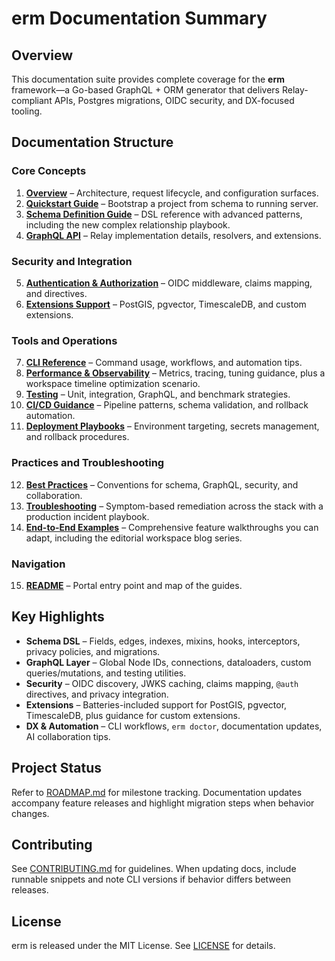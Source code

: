 # erm Documentation Summary

## Overview

This documentation suite provides complete coverage for the **erm** framework—a Go-based GraphQL + ORM generator that delivers
Relay-compliant APIs, Postgres migrations, OIDC security, and DX-focused tooling.

## Documentation Structure

### Core Concepts
1. **[Overview](./overview.md)** – Architecture, request lifecycle, and configuration surfaces.
2. **[Quickstart Guide](./quickstart.md)** – Bootstrap a project from schema to running server.
3. **[Schema Definition Guide](./schema-definition.md)** – DSL reference with advanced patterns, including the new complex relationship playbook.
4. **[GraphQL API](./graphql-api.md)** – Relay implementation details, resolvers, and extensions.

### Security and Integration
5. **[Authentication & Authorization](./authentication.md)** – OIDC middleware, claims mapping, and directives.
6. **[Extensions Support](./extensions.md)** – PostGIS, pgvector, TimescaleDB, and custom extensions.

### Tools and Operations
7. **[CLI Reference](./cli.md)** – Command usage, workflows, and automation tips.
8. **[Performance & Observability](./performance-observability.md)** – Metrics, tracing, tuning guidance, plus a workspace timeline optimization scenario.
9. **[Testing](./testing.md)** – Unit, integration, GraphQL, and benchmark strategies.
10. **[CI/CD Guidance](./ci-cd.md)** – Pipeline patterns, schema validation, and rollback automation.
11. **[Deployment Playbooks](./deployment.md)** – Environment targeting, secrets management, and rollback procedures.

### Practices and Troubleshooting
12. **[Best Practices](./best-practices.md)** – Conventions for schema, GraphQL, security, and collaboration.
13. **[Troubleshooting](./troubleshooting.md)** – Symptom-based remediation across the stack with a production incident playbook.
14. **[End-to-End Examples](./examples.md)** – Comprehensive feature walkthroughs you can adapt, including the editorial workspace blog series.

### Navigation
15. **[README](./README.md)** – Portal entry point and map of the guides.

## Key Highlights

- **Schema DSL** – Fields, edges, indexes, mixins, hooks, interceptors, privacy policies, and migrations.
- **GraphQL Layer** – Global Node IDs, connections, dataloaders, custom queries/mutations, and testing utilities.
- **Security** – OIDC discovery, JWKS caching, claims mapping, `@auth` directives, and privacy integration.
- **Extensions** – Batteries-included support for PostGIS, pgvector, TimescaleDB, plus guidance for custom extensions.
- **DX & Automation** – CLI workflows, `erm doctor`, documentation updates, AI collaboration tips.

## Project Status

Refer to [ROADMAP.md](../ROADMAP.md) for milestone tracking. Documentation updates accompany feature releases and highlight
migration steps when behavior changes.

## Contributing

See [CONTRIBUTING.md](../CONTRIBUTING.md) for guidelines. When updating docs, include runnable snippets and note CLI versions if
behavior differs between releases.

## License

erm is released under the MIT License. See [LICENSE](../LICENSE) for details.
